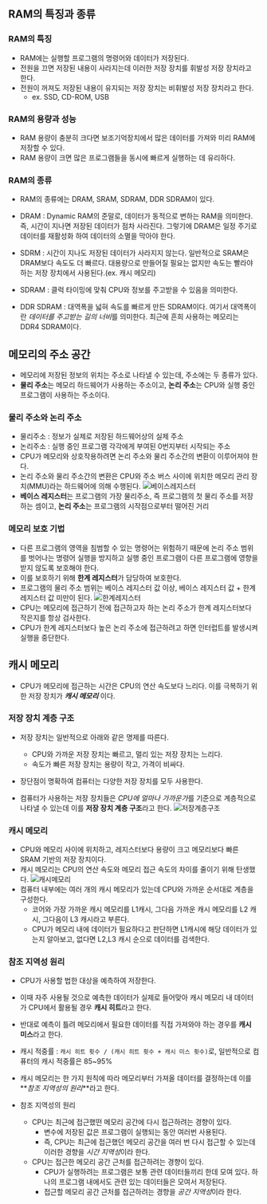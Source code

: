 ## RAM의 특징과 종류

### RAM의 특징

- RAM에는 실행할 프로그램의 명령어와 데이터가 저장된다.
- 전원을 끄면 저장된 내용이 사라지는데 이러한 저장 장치를 휘발성 저장 장치라고 한다.
- 전원이 꺼져도 저장된 내용이 유지되는 저장 장치는 비휘발성 저장 장치라고 한다.
  - ex. SSD, CD-ROM, USB

### RAM의 용량과 성능

- RAM 용량이 충분히 크다면 보조기억장치에서 많은 데이터를 가져와 미리 RAM에 저장할 수 있다.
- RAM 용량이 크면 많은 프로그램들을 동시에 빠르게 실행하는 데 유리하다.

### RAM의 종류

- RAM의 종류에는 DRAM, SRAM, SDRAM, DDR SDRAM이 있다.

- DRAM : Dynamic RAM의 준말로, 데이터가 동적으로 변하는 RAM을 의미한다. 즉, 시간이 지나면 저장된 데이터가 점차 사라진다. 그렇기에 DRAM은 일정 주기로 데이터를 재활성화 하여 데이터의 소멸을 막아야 한다.
- SDRM : 시간이 지나도 저장된 데이터가 사라지지 않는다. 일반적으로 SRAM은 DRAM보다 속도도 더 빠르다. 대용량으로 만들어질 필요는 없지만 속도는 빨라야 하는 저장 장치에서 사용된다.(ex. 캐시 메모리)
- SDRAM : 클럭 타이밍에 맞춰 CPU와 정보를 주고받을 수 있음을 의미한다.
- DDR SDRAM : 대역폭을 넓혀 속도를 빠르게 만든 SDRAM이다. 여기서 대역폭이란 *데이터를 주고받는 길의 너비*를 의미한다. 최근에 흔희 사용하는 메모리는 DDR4 SDRAM이다.

## 메모리의 주소 공간

- 메모리에 저장된 정보의 위치는 주소로 나타낼 수 있는데, 주소에는 두 종류가 있다.
- **물리 주소**는 메모리 하드웨어가 사용하는 주소이고, **논리 주소**는 CPU와 실행 중인 프로그램이 사용하는 주소이다.

### 물리 주소와 논리 주소

- 물리주소 : 정보가 실제로 저장된 하드웨어상의 실제 주소
- 논리주소 : 실행 중인 프로그램 각각에게 부여된 0번지부터 시작되는 주소
- CPU가 메모리와 상호작용하려면 논리 주소와 물리 주소간의 변환이 이루어져야 한다.
- 논리 주소와 물리 주소간의 변환은 CPU와 주소 버스 사이에 위치한 메모리 관리 장치(MMU)라는 하드웨어에 의해 수행된다.
  ![베이스레지스터](https://github.com/zhwltlr/CS-Study/assets/100506719/5c82a38b-ae41-421a-9cf2-6740d8ca5bf5)
- **베이스 레지스터**는 프로그램의 가장 물리주소, 즉 프로그램의 첫 물리 주소를 저장하는 셈이고, **논리 주소**는 프로그램의 시작점으로부터 떨어진 거리

### 메모리 보호 기법

- 다른 프로그램의 영역을 침범할 수 있는 명령어는 위험하기 때문에 논리 주소 범위를 벗어나는 명령어 실행을 방지하고 실행 중인 프로그램이 다른 프로그램에 영향을 받지 않도록 보호해야 한다.
- 이를 보호하기 위해 **한계 레지스터**가 담당하여 보호한다.
- 프로그램의 물리 주소 범위는 베이스 레지스터 값 이상, 베이스 레지스터 값 + 한계 레지스터 값 미만이 된다.
  ![한계레지스터](https://github.com/zhwltlr/CS-Study/assets/100506719/9f90ecbd-e6af-44d9-9b94-d4105fb89e62)
- CPU는 메모리에 접근하기 전에 접근하고자 하는 논리 주소가 한계 레지스터보다 작은지를 항상 검사한다.
- CPU가 한계 레지스터보다 높은 논리 주소에 접근하려고 하면 인터럽트를 발생시켜 실행을 중단한다.

## 캐시 메모리

- CPU가 메모리에 접근하는 시간은 CPU의 연산 속도보다 느리다. 이를 극복하기 위한 저장 장치가 **_캐시 메모리_** 이다.

### 저장 장치 계층 구조

- 저장 장치는 일반적으로 아래와 같은 명제를 따른다.

  - CPU와 가까운 저장 장치는 빠르고, 멀리 있는 저장 장치는 느리다.
  - 속도가 빠른 저장 장치는 용량이 작고, 가격이 비싸다.

- 장단점이 명확하여 컴퓨터는 다양한 저장 장치를 모두 사용한다.
- 컴퓨터가 사용하는 저장 장치들은 *CPU에 얼마나 가까운가*를 기준으로 계층적으로 나타낼 수 있는데 이를 **저장 장치 계층 구조**라고 한다.
  ![저장계층구조](https://github.com/zhwltlr/CS-Study/assets/100506719/f9c5594b-2639-47b5-9318-eb50d91c74ca)

### 캐시 메모리

- CPU와 메모리 사이에 위치하고, 레지스터보다 용량이 크고 메모리보다 빠른 SRAM 기반의 저장 장치이다.
- 캐시 메모리는 CPU의 연산 속도와 메모리 접근 속도의 차이를 줄이기 위해 탄생했다.
  ![캐시메모리](https://github.com/zhwltlr/CS-Study/assets/100506719/5fe5abc4-57ff-4fcd-9a6c-5a803d48b379)
- 컴퓨터 내부에는 여러 개의 캐시 메모리가 있는데 CPU와 가까운 순서대로 계층을 구성한다.
  - 코어와 가장 가까운 캐시 메모리를 L1캐시, 그다음 가까운 캐시 메모리를 L2 캐시, 그다음이 L3 캐시라고 부른다.
  - CPU가 메모리 내에 데이터가 필요하다고 판단하면 L1캐시에 해당 데이터가 있는지 알아보고, 없다면 L2,L3 캐시 순으로 데이터를 검색한다.

### 참조 지역성 원리

- CPU가 사용할 법한 대상을 예측하여 저장한다.
- 이때 자주 사용될 것으로 예측한 데이터가 실제로 들어맞아 캐시 메모리 내 데이터가 CPU에서 활용될 경우 **캐시 히트**라고 한다.
- 반대로 예측이 틀려 메모리에서 필요한 데이터를 직접 가져와야 하는 경우를 **캐시 미스**라고 한다.
- 캐시 적중률 : `캐시 히트 횟수 / (캐시 히트 횟수 + 캐시 미스 횟수)`로, 일반적으로 컴퓨터의 캐시 적중률은 85~95%

- 캐시 메모리는 한 가지 원칙에 따라 메모리부터 가져올 데이터를 결정하는데 이를 **_참조 지역성의 원리_**라고 한다.
- 참조 지역성의 원리
  - CPU는 최근에 접근했떤 메모리 공간에 다시 접근하려는 경향이 있다.
    - 변수에 저장된 값은 프로그램이 실행되는 동안 여러번 사용된다.
    - 즉, CPU는 최근에 접근했던 메모리 공간을 여러 번 다시 접근할 수 있는데 이러한 경향을 *시간 지역성*이라 한다.
  - CPU는 접근한 메모리 공간 근처를 접근하려는 경향이 있다.
    - CPU가 실행하려는 프로그램은 보통 관련 데이터들끼리 한데 모여 있다. 하나의 프로그램 내에서도 관련 있는 데이터들은 모여서 저장된다.
    - 접근할 메모리 공간 근처를 접근하려는 경향을 *공간 지역성*이라 한다.
